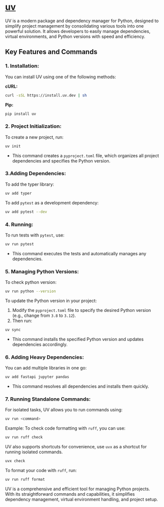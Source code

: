 # [uv](https://www.youtube.com/watch?v=ap2sWj5yDIY) 

UV is a modern package and dependency manager for Python, designed to simplify project management by consolidating various tools into one powerful solution. It allows developers to easily manage dependencies, virtual environments, and Python versions with speed and efficiency.

## Key Features and Commands
### 1. Installation:
You can install UV using one of the following methods:

**cURL:**
```bash
curl -sSL https://install.uv.dev | sh
```

**Pip:**
```bash
pip install uv
```

### 2. Project Initialization:
To create a new project, run:
```bash
uv init
```
- This command creates a `pyproject.toml` file, which organizes all project dependencies and specifies the Python version.

### 3.Adding Dependencies:
To add the typer library:
```bash
uv add typer
```

To add `pytest` as a development dependency:
```bash
uv add pytest --dev
```

### 4. Running:
To run tests with `pytest`, use:
```bash
uv run pytest
```
- This command executes the tests and automatically manages any dependencies.

### 5. Managing Python Versions:
To check python version:
```bash
uv run python --version
```

To update the Python version in your project:
1. Modify the `pyproject.toml` file to specify the desired Python version (e.g., change from `3.8` to `3.12`).
2. Then run: 
```bash
uv sync
```
- This command installs the specified Python version and updates dependencies accordingly.

### 6. Adding Heavy Dependencies:
You can add multiple libraries in one go:
```bash
uv add fastapi jupyter pandas
```
- This command resolves all dependencies and installs them quickly.

### 7. Running Standalone Commands:
For isolated tasks, UV allows you to run commands using:
```bash
uv run <command>
```

Example: To check code formatting with `ruff`, you can use:
```bash
uv run ruff check
```

UV also supports shortcuts for convenience, use `uvx` as a shortcut for running isolated commands.
```bash
uvx check
```

To format your code with `ruff`, run:
```bash
uv run ruff format
```

UV is a comprehensive and efficient tool for managing Python projects. With its straightforward commands and capabilities, it simplifies dependency management, virtual environment handling, and project setup.